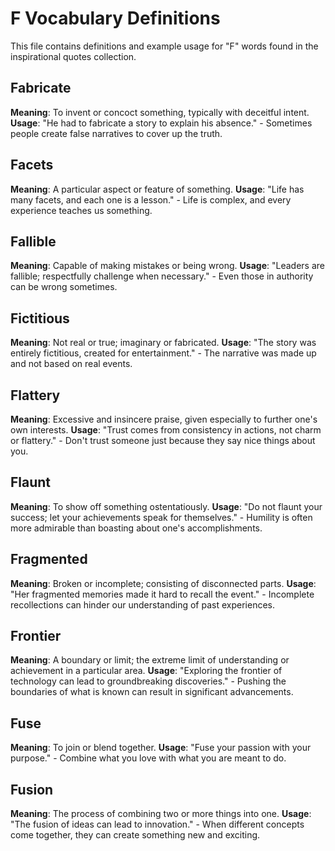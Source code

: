 # F Vocabulary Definitions

This file contains definitions and example usage for "F" words found in the inspirational quotes collection.

<!-- Add vocabulary words here following the format:
## WordName

**Meaning**: Clear, concise definition of the word.
**Usage**: "Quote or example sentence." - Explanation of the usage context.
-->

## Fabricate

**Meaning**: To invent or concoct something, typically with deceitful intent.
**Usage**: "He had to fabricate a story to explain his absence." - Sometimes people create false narratives to cover up the truth.

## Facets

**Meaning**: A particular aspect or feature of something.
**Usage**: "Life has many facets, and each one is a lesson." - Life is complex, and every experience teaches us something.

## Fallible

**Meaning**: Capable of making mistakes or being wrong.
**Usage**: "Leaders are fallible; respectfully challenge when necessary." - Even those in authority can be wrong sometimes.

## Fictitious

**Meaning**: Not real or true; imaginary or fabricated.
**Usage**: "The story was entirely fictitious, created for entertainment." - The narrative was made up and not based on real events.

## Flattery

**Meaning**: Excessive and insincere praise, given especially to further one's own interests.
**Usage**: "Trust comes from consistency in actions, not charm or flattery." - Don't trust someone just because they say nice things about you.

## Flaunt

**Meaning**: To show off something ostentatiously.
**Usage**: "Do not flaunt your success; let your achievements speak for themselves." - Humility is often more admirable than boasting about one's accomplishments.

## Fragmented

**Meaning**: Broken or incomplete; consisting of disconnected parts.
**Usage**: "Her fragmented memories made it hard to recall the event." - Incomplete recollections can hinder our understanding of past experiences.

## Frontier

**Meaning**: A boundary or limit; the extreme limit of understanding or achievement in a particular area.
**Usage**: "Exploring the frontier of technology can lead to groundbreaking discoveries." - Pushing the boundaries of what is known can result in significant advancements.

## Fuse

**Meaning**: To join or blend together.
**Usage**: "Fuse your passion with your purpose." - Combine what you love with what you are meant to do.

## Fusion

**Meaning**: The process of combining two or more things into one.
**Usage**: "The fusion of ideas can lead to innovation." - When different concepts come together, they can create something new and exciting.
